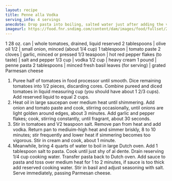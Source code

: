 ```yaml
---
layout: recipe
title: Penne alla Vodka
serving_info: 4 servings
anecdote: Drop pasta into boiling, salted water just after adding the vodka to the sauce. Use a premium vodka; inexpensive brands will taste harsh.
imageurl: https://food.fnr.sndimg.com/content/dam/images/food/fullset/2016/4/12/1/FNK_One-Pot-Penne-Alla-Vodka_s4x3.jpg.rend.hgtvcom.406.305.suffix/1460503593078.jpeg
---
```

<!-- Ingredients -->

1 28 oz. can | whole tomatoes, drained, liquid reserved
2 tablespoons | olive oil
1/2 | small onion, minced (about 1/4 cup)
1 tablespoon | tomato paste
2 cloves | garlic, minced or pressed
1/3 teaspoon | hot red pepper flakes
(to taste) | salt and pepper
1/3 cup | vodka
1/2 cup | heavy cream
1 pound | penne pasta
2 tablespoons | minced fresh basil leaves
(for serving) | grated Parmesan cheese

<!-- split -->
<!-- Steps -->

1. Puree half of tomatoes in food processor until smooth. Dice remaining tomatoes into 1/2 pieces, discarding cores. Combine pureed and diced tomatoes in liquid measuring cup (you should have about 1 2/3 cups). Add reserved liquid to equal 2 cups.
2. Heat oil in large saucepan over medium heat until shimmering. Add onion and tomato paste and cook, stirring occasionally, until onions are light golden around edges, about 3 minutes. Add garlic and pepper flakes; cook, stirring constantly, until fragrant, about 30 seconds.
3. Stir in tomatoes and V2 teaspoon salt. Remove pan from heat and add vodka. Return pan to mediuim-high heat and simmer briskly, 8 to 10 minutes; stir frequently and lower heat if simmering becomes too vigorous. Stir in cream and cook, about 1 minute.
4. Meanwhile, bring 4 quarts of water to boil in large Dutch oven. Add 1 tablespoon salt to pasta. Cook until just shy of al dente. Drain reserving 1/4 cup cooking water. Transfer pasta back to Dutch oven. Add sauce to pasta and toss over medium heat for 1 to 2 minutes, if sauce is too thick add reserved cooking water. Stir in basil and adjust seasoning with salt. Serve immediately, passing Parmesan cheese. 
